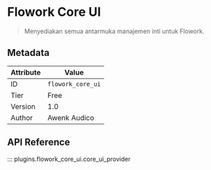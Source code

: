 # Flowork Core UI

> Menyediakan semua antarmuka manajemen inti untuk Flowork.

## Metadata

| Attribute | Value |
| --- | --- |
| ID | `flowork_core_ui` |
| Tier | Free |
| Version | 1.0 |
| Author | Awenk Audico |

## API Reference

::: plugins.flowork_core_ui.core_ui_provider
